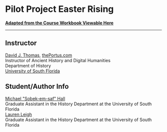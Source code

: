# Pilot Project Easter Rising


**[Adapted from the Course Workbook Viewable Here](https://theportus.github.io/hacking-historical-texts/)**

---

## Instructor

[David J. Thomas](mailto:dave.a.base@gmail.com), [thePortus.com](http://thePortus.com)<br />
Instructor of Ancient History and Digital Humanities<br />
Department of History<br />
[University of South Florida](https://github.com/usf-portal)

## Student/Author Info

[Michael "Sobek-em-saf" Hall](mailto:mike.hall145@gmail.com)<br />
Graduate Assistant in the History Department at the University of South Florida<br />
[Lauren Leigh](laurenleigh@mail.usf.edu)<br />
Graduate Assistant in the History Department at the University of South Florida<br />
